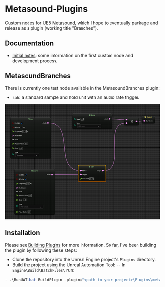 # Metasound-Plugins 
Custom nodes for UE5 Metasound, which I hope to eventually package and release as a plugin (working title "Branches").

## Documentation
- [Initial notes](./docs/README.md): some information on the first custom node and development process.

## MetasoundBranches
There is currently one test node available in the MetasoundBranches plugin:

- `sah`: a standard sample and hold unit with an audio rate trigger.

![Signal flow showing a sample and hold node connected to two sources at audio rate](./docs/SaH_demo.png)

## Installation
Please see [Building Plugins](https://dev.epicgames.com/community/learning/tutorials/qz93/unreal-engine-building-plugins) for more information.
So far, I've been building the plugin by following these steps:
- Clone the repository into the Unreal Engine project's `Plugins` directory.
- Build the project using the Unreal Automation Tool:
-- In `Engine\Build\BatchFiles\` run: 
```PowerShell
- .\RunUAT.bat BuildPlugin -plugin="<path to your project>\Plugins\metasound-plugins\MetasoundBranches.uplugin" -package="<path to your project>\Plugins\metasound-plugins\MetasoundBranches.uplugin"
```
